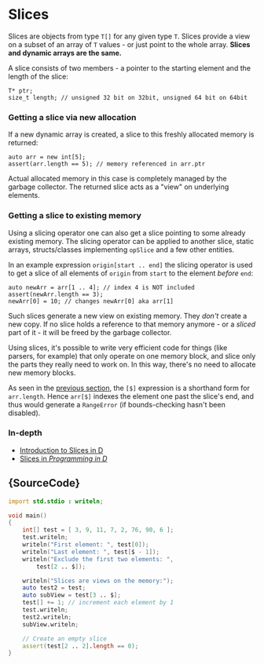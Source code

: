 # Slices

Slices are objects from type `T[]` for any given type `T`.
Slices provide a view on a subset of an array
of `T` values - or just point to the whole array.
**Slices and dynamic arrays are the same.**

A slice consists of two members - a pointer to the starting element and the
length of the slice:

    T* ptr;
    size_t length; // unsigned 32 bit on 32bit, unsigned 64 bit on 64bit

### Getting a slice via new allocation

If a new dynamic array is created, a slice to this freshly
allocated memory is returned:

    auto arr = new int[5];
    assert(arr.length == 5); // memory referenced in arr.ptr

Actual allocated memory in this case is completely managed by the garbage
collector. The returned slice acts as a "view" on underlying elements.

### Getting a slice to existing memory

Using a slicing operator one can also get a slice pointing to some already
existing memory. The slicing operator can be applied to another slice, static
arrays, structs/classes implementing `opSlice` and a few other entities.

In an example expression `origin[start .. end]` the slicing operator is used to get
a slice of all elements of `origin` from `start` to the element _before_ `end`:

    auto newArr = arr[1 .. 4]; // index 4 is NOT included
    assert(newArr.length == 3);
    newArr[0] = 10; // changes newArr[0] aka arr[1]

Such slices generate a new view on existing memory. They *don't* create
a new copy. If no slice holds a reference to that memory anymore - or a *sliced*
part of it - it will be freed by the garbage collector.

Using slices, it's possible to write very efficient code for things (like parsers, for example)
that only operate on one memory block, and slice only the parts they really need
to work on. In this way, there's no need to allocate new memory blocks.

As seen in the [previous section](basics/arrays), the `[$]` expression is a shorthand form for
`arr.length`. Hence `arr[$]` indexes the element one past the slice's end, and
thus would generate a `RangeError` (if bounds-checking hasn't been disabled).

### In-depth

- [Introduction to Slices in D](http://dlang.org/d-array-article.html)
- [Slices in _Programming in D_](http://ddili.org/ders/d.en/slices.html)

## {SourceCode}

```d
import std.stdio : writeln;

void main()
{
    int[] test = [ 3, 9, 11, 7, 2, 76, 90, 6 ];
    test.writeln;
    writeln("First element: ", test[0]);
    writeln("Last element: ", test[$ - 1]);
    writeln("Exclude the first two elements: ",
    	test[2 .. $]);

    writeln("Slices are views on the memory:");
    auto test2 = test;
    auto subView = test[3 .. $];
    test[] += 1; // increment each element by 1
    test.writeln;
    test2.writeln;
    subView.writeln;

    // Create an empty slice
    assert(test[2 .. 2].length == 0);
}
```

